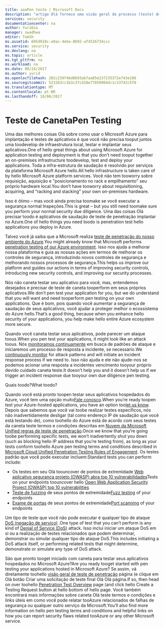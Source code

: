 ```yaml
---
title: aaaPen teste | Microsoft Docs
description: "artigo Olá fornece uma visão geral do processo (teste) de testes de invasão de saudação e como executar o teste em relação a seus aplicativos em execução na infraestrutura do Azure."
services: security
documentationcenter: na
author: YuriDio
manager: swadhwa
editor: TomSh
ms.assetid: 695d918c-a9ac-4eba-8692-af4526734ccc
ms.service: security
ms.devlang: na
ms.topic: article
ms.tgt_pltfrm: na
ms.workload: na
ms.date: 08/24/2017
ms.author: yurid
ms.openlocfilehash: 202c239f46d8693ab7aa85e237235372e743e108
ms.sourcegitcommit: 523283cc1b3c37c428e77850964dc1c33742c5f0
ms.translationtype: MT
ms.contentlocale: pt-BR
ms.lasthandoff: 10/06/2017
---
```

# <a name="pen-testing"></a><span data-ttu-id="bcea4-103">Teste de Caneta</span><span class="sxs-lookup"><span data-stu-id="bcea4-103">Pen Testing</span></span>
<span data-ttu-id="bcea4-104">Uma das melhores coisas Olá sobre como usar o Microsoft Azure para implantação e testes de aplicativos é que você não precisa tooput juntos uma toodevelop de infraestrutura local, testar e implantar seus aplicativos.</span><span class="sxs-lookup"><span data-stu-id="bcea4-104">One of hello great things about using Microsoft Azure for application testing and deployment is that you don’t need tooput together an on-premises infrastructure toodevelop, test and deploy your applications.</span></span> <span data-ttu-id="bcea4-105">Toda a infra-estrutura de saudação é resolvido por serviços da plataforma Microsoft Azure hello.</span><span class="sxs-lookup"><span data-stu-id="bcea4-105">All hello infrastructure is taken care of by hello Microsoft Azure platform services.</span></span> <span data-ttu-id="bcea4-106">Você não tem tooworry sobre requisição, aquisição e "posicionamento no rack e empilhamento" seu próprio hardware local.</span><span class="sxs-lookup"><span data-stu-id="bcea4-106">You don’t have tooworry about requisitioning, acquiring, and “racking and stacking” your own on-premises hardware.</span></span>

<span data-ttu-id="bcea4-107">Isso é ótimo – mas você ainda precisa toomake se você executar a segurança normal Inspeções.</span><span class="sxs-lookup"><span data-stu-id="bcea4-107">This is great – but you still need toomake sure you perform your normal security due diligence.</span></span> <span data-ttu-id="bcea4-108">Uma das coisas Olá precisar toodo é aplicativos de saudação de teste de penetração implantar no Azure.</span><span class="sxs-lookup"><span data-stu-id="bcea4-108">One of hello things you need toodo is penetration test hello applications you deploy in Azure.</span></span>

<span data-ttu-id="bcea4-109">Talvez você já saiba que a Microsoft realiza [teste de penetração do nosso ambiente do Azure](https://gallery.technet.microsoft.com/Cloud-Red-Teaming-b837392e).</span><span class="sxs-lookup"><span data-stu-id="bcea4-109">You might already know that Microsoft performs [penetration testing of our Azure environment](https://gallery.technet.microsoft.com/Cloud-Red-Teaming-b837392e).</span></span> <span data-ttu-id="bcea4-110">Isso nos ajuda a melhorar nossa plataforma e guia as nossas ações em termos de melhorar os controles de segurança, introduzindo novos controles de segurança e melhorando nossos processos de segurança.</span><span class="sxs-lookup"><span data-stu-id="bcea4-110">This helps us improve our platform and guides our actions in terms of improving security controls, introducing new security controls, and improving our security processes.</span></span>

<span data-ttu-id="bcea4-111">Nós não caneta testar seu aplicativo para você, mas, entendemos desejados e precisar de teste de caneta tooperform em seus próprios aplicativos.</span><span class="sxs-lookup"><span data-stu-id="bcea4-111">We don’t pen test your application for you, but we do understand that you will want and need tooperform pen testing on your own applications.</span></span> <span data-ttu-id="bcea4-112">Que é bom, pois quando você aumentar a segurança de saudação de seus aplicativos, você ajudar a proteger melhor o ecossistema do Azure hello.</span><span class="sxs-lookup"><span data-stu-id="bcea4-112">That’s a good thing, because when you enhance hello security of your applications, you help make hello entire Azure ecosystem more secure.</span></span>

<span data-ttu-id="bcea4-113">Quando você caneta testar seus aplicativos, pode parecer um ataque toous.</span><span class="sxs-lookup"><span data-stu-id="bcea4-113">When you pen test your applications, it might look like an attack toous.</span></span> <span data-ttu-id="bcea4-114">Nós [monitoramos continuamente](http://blogs.msdn.com/b/azuresecurity/archive/2015/07/05/best-practices-to-protect-your-azure-deployment-against-cloud-drive-by-attacks.aspx) em busca de padrões de ataque e iniciaremos um processo de resposta a incidente, se necessário.</span><span class="sxs-lookup"><span data-stu-id="bcea4-114">We [continuously monitor](http://blogs.msdn.com/b/azuresecurity/archive/2015/07/05/best-practices-to-protect-your-azure-deployment-against-cloud-drive-by-attacks.aspx) for attack patterns and will initiate an incident response process if we need to.</span></span> <span data-ttu-id="bcea4-115">Isso não ajuda e ele não ajude-nos se podemos acionar uma resposta a incidentes vencimento tooyour próprio devido cuidado caneta teste.</span><span class="sxs-lookup"><span data-stu-id="bcea4-115">It doesn’t help you and it doesn’t help us if we trigger an incident response due tooyour own due diligence pen testing.</span></span>

<span data-ttu-id="bcea4-116">Quais toodo?</span><span class="sxs-lookup"><span data-stu-id="bcea4-116">What toodo?</span></span>

<span data-ttu-id="bcea4-117">Quando você está pronto toopen testar seus aplicativos hospedados do Azure, você tem uma opção muito[Fale conosco](https://portal.msrc.microsoft.com/en-us/engage/pentest).</span><span class="sxs-lookup"><span data-stu-id="bcea4-117">When you’re ready toopen test your Azure-hosted applications, you have an option too[let us know](https://portal.msrc.microsoft.com/en-us/engage/pentest).</span></span> <span data-ttu-id="bcea4-118">Depois que sabemos que você vai toobe realizar testes específicos, nós não inadvertidamente desligar (tal como endereço IP de saudação que você está testando de), como toohello do Azure está de acordo com seus testes da caneta teste termos e condições descritas em [Nuvem da Microsoft Unified regras de teste de penetração](https://technet.microsoft.com/en-us/mt784683).</span><span class="sxs-lookup"><span data-stu-id="bcea4-118">Once we know that you’re going toobe performing specific tests, we won’t inadvertently shut you down (such as blocking hello IP address that you’re testing from), as long as your tests conform toohello Azure pen testing terms and conditions described in [Microsoft Cloud Unified Penetration Testing Rules of Engagement](https://technet.microsoft.com/en-us/mt784683).</span></span>
<span data-ttu-id="bcea4-119">Os testes padrão que você pode executar incluem:</span><span class="sxs-lookup"><span data-stu-id="bcea4-119">Standard tests you can perform include:</span></span>

* <span data-ttu-id="bcea4-120">Os testes em seu Olá toouncover de pontos de extremidade [Web aplicativo segurança projeto (OWASP) abra top 10 vulnerabilidades](https://www.owasp.org/index.php/Category:OWASP_Top_Ten_Project)</span><span class="sxs-lookup"><span data-stu-id="bcea4-120">Tests on your endpoints toouncover hello [Open Web Application Security Project (OWASP) top 10 vulnerabilities](https://www.owasp.org/index.php/Category:OWASP_Top_Ten_Project)</span></span>
* <span data-ttu-id="bcea4-121">[Teste de fuzzing](https://blogs.microsoft.com/cybertrust/2007/09/20/fuzz-testing-at-microsoft-and-the-triage-process/) de seus pontos de extremidade</span><span class="sxs-lookup"><span data-stu-id="bcea4-121">[Fuzz testing](https://blogs.microsoft.com/cybertrust/2007/09/20/fuzz-testing-at-microsoft-and-the-triage-process/) of your endpoints</span></span>
* <span data-ttu-id="bcea4-122">[Exame de portas](https://en.wikipedia.org/wiki/Port_scanner) de seus pontos de extremidade</span><span class="sxs-lookup"><span data-stu-id="bcea4-122">[Port scanning](https://en.wikipedia.org/wiki/Port_scanner) of your endpoints</span></span>

<span data-ttu-id="bcea4-123">Um tipo de teste que você não pode executar é qualquer tipo de ataque [DoS (negação de serviço)](https://en.wikipedia.org/wiki/Denial-of-service_attack) .</span><span class="sxs-lookup"><span data-stu-id="bcea4-123">One type of test that you can’t perform is any kind of [Denial of Service (DoS)](https://en.wikipedia.org/wiki/Denial-of-service_attack) attack.</span></span> <span data-ttu-id="bcea4-124">Isso inclui iniciar um ataque DoS em si ou a realização de testes relacionados que podem determinar, demonstrar ou simular qualquer tipo de ataque DoS.</span><span class="sxs-lookup"><span data-stu-id="bcea4-124">This includes initiating a DoS attack itself, or performing related tests that might determine, demonstrate or simulate any type of DoS attack.</span></span>

<span data-ttu-id="bcea4-125">São que pronto tooget iniciado com caneta para testar seus aplicativos hospedados no Microsoft Azure?</span><span class="sxs-lookup"><span data-stu-id="bcea4-125">Are you ready tooget started with pen testing your applications hosted in Microsoft Azure?</span></span> <span data-ttu-id="bcea4-126">Se assim, vá diretamente toohello [visão geral de teste de penetração](https://technet.microsoft.com/library/mt784683.aspx) página (e clique em Olá botão Criar uma solicitação de teste final Olá Olá página.</span><span class="sxs-lookup"><span data-stu-id="bcea4-126">If so, then head on over toohello [Penetration Test Overview](https://technet.microsoft.com/library/mt784683.aspx) page (and click hello Create a Testing Request button at hello bottom of hello page.</span></span> <span data-ttu-id="bcea4-127">Você também encontrará mais informações sobre caneta Olá teste termos e condições e links úteis em como você pode relatar tooAzure relacionados de falhas de segurança ou qualquer outro serviço da Microsoft.</span><span class="sxs-lookup"><span data-stu-id="bcea4-127">You’ll also find more information on hello pen testing terms and conditions and helpful links on how you can report security flaws related tooAzure or any other Microsoft service.</span></span>
